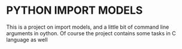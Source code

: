 # PYTHON IMPORT MODELS
This is a project on import models, and a little bit of command line arguments in oython. Of course the project contains some tasks in C language as well
